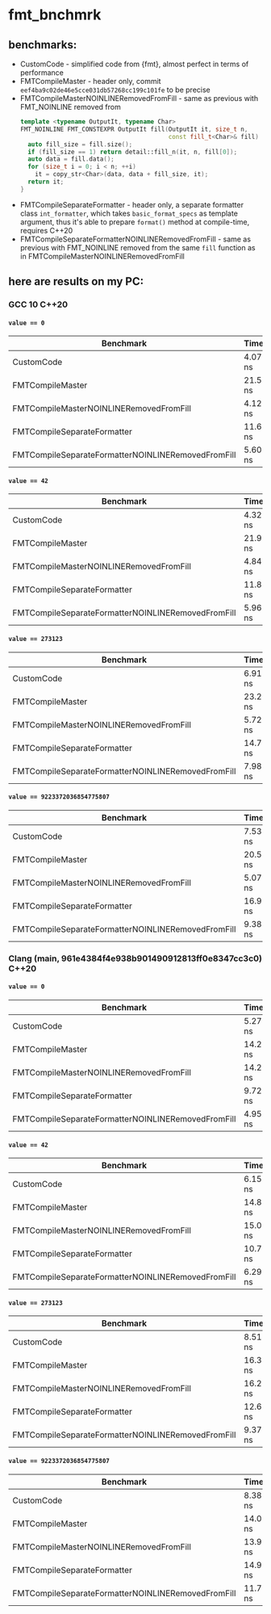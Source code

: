 # fmt_bnchmrk

## benchmarks:

* CustomCode - simplified code from {fmt}, almost perfect in terms of
  performance
* FMTCompileMaster - header only, commit `eef4ba9c02de46e5cce031db57268cc199c101fe` to be
  precise
* FMTCompileMasterNOINLINERemovedFromFill - same as previous with FMT_NOINLINE
  removed from
  ```cpp
  template <typename OutputIt, typename Char>
  FMT_NOINLINE FMT_CONSTEXPR OutputIt fill(OutputIt it, size_t n,
                                           const fill_t<Char>& fill) {
    auto fill_size = fill.size();
    if (fill_size == 1) return detail::fill_n(it, n, fill[0]);
    auto data = fill.data();
    for (size_t i = 0; i < n; ++i)
      it = copy_str<Char>(data, data + fill_size, it);
    return it;
  }
  ```
* FMTCompileSeparateFormatter - header only, a separate formatter
  class `int_formatter`, which takes `basic_format_specs` as template argument,
  thus it's able to prepare `format()` method at compile-time, requires C++20
* FMTCompileSeparateFormatterNOINLINERemovedFromFill - same as previous with
  FMT_NOINLINE removed from the same `fill` function as in
  FMTCompileMasterNOINLINERemovedFromFill

## here are results on my PC:

### GCC 10 C++20

#### `value == 0`

| Benchmark                                          |    Time |
| ---------------------------------------------------|---------|
| CustomCode                                         | 4.07 ns |
| FMTCompileMaster                                   | 21.5 ns |
| FMTCompileMasterNOINLINERemovedFromFill            | 4.12 ns |
| FMTCompileSeparateFormatter                        | 11.6 ns |
| FMTCompileSeparateFormatterNOINLINERemovedFromFill | 5.60 ns |

#### `value == 42`

| Benchmark                                          |    Time |
| ---------------------------------------------------|---------|
| CustomCode                                         | 4.32 ns |
| FMTCompileMaster                                   | 21.9 ns |
| FMTCompileMasterNOINLINERemovedFromFill            | 4.84 ns |
| FMTCompileSeparateFormatter                        | 11.8 ns |
| FMTCompileSeparateFormatterNOINLINERemovedFromFill | 5.96 ns |

#### `value == 273123`

| Benchmark                                          |    Time |
| ---------------------------------------------------|---------|
| CustomCode                                         | 6.91 ns |
| FMTCompileMaster                                   | 23.2 ns |
| FMTCompileMasterNOINLINERemovedFromFill            | 5.72 ns |
| FMTCompileSeparateFormatter                        | 14.7 ns |
| FMTCompileSeparateFormatterNOINLINERemovedFromFill | 7.98 ns |

#### `value == 9223372036854775807`

| Benchmark                                          |    Time |
| ---------------------------------------------------|---------|
| CustomCode                                         | 7.53 ns |
| FMTCompileMaster                                   | 20.5 ns |
| FMTCompileMasterNOINLINERemovedFromFill            | 5.07 ns |
| FMTCompileSeparateFormatter                        | 16.9 ns |
| FMTCompileSeparateFormatterNOINLINERemovedFromFill | 9.38 ns |


### Clang (main, 961e4384f4e938b901490912813ff0e8347cc3c0) C++20

#### `value == 0`

| Benchmark                                          |    Time |
| ---------------------------------------------------|---------|
| CustomCode                                         | 5.27 ns |
| FMTCompileMaster                                   | 14.2 ns |
| FMTCompileMasterNOINLINERemovedFromFill            | 14.2 ns |
| FMTCompileSeparateFormatter                        | 9.72 ns |
| FMTCompileSeparateFormatterNOINLINERemovedFromFill | 4.95 ns |

#### `value == 42`

| Benchmark                                          |    Time |
| ---------------------------------------------------|---------|
| CustomCode                                         | 6.15 ns |
| FMTCompileMaster                                   | 14.8 ns |
| FMTCompileMasterNOINLINERemovedFromFill            | 15.0 ns |
| FMTCompileSeparateFormatter                        | 10.7 ns |
| FMTCompileSeparateFormatterNOINLINERemovedFromFill | 6.29 ns |

#### `value == 273123`

| Benchmark                                          |    Time |
| ---------------------------------------------------|---------|
| CustomCode                                         | 8.51 ns |
| FMTCompileMaster                                   | 16.3 ns |
| FMTCompileMasterNOINLINERemovedFromFill            | 16.2 ns |
| FMTCompileSeparateFormatter                        | 12.6 ns |
| FMTCompileSeparateFormatterNOINLINERemovedFromFill | 9.37 ns |

#### `value == 9223372036854775807`

| Benchmark                                          |    Time |
| ---------------------------------------------------|---------|
| CustomCode                                         | 8.38 ns |
| FMTCompileMaster                                   | 14.0 ns |
| FMTCompileMasterNOINLINERemovedFromFill            | 13.9 ns |
| FMTCompileSeparateFormatter                        | 14.9 ns |
| FMTCompileSeparateFormatterNOINLINERemovedFromFill | 11.7 ns |


